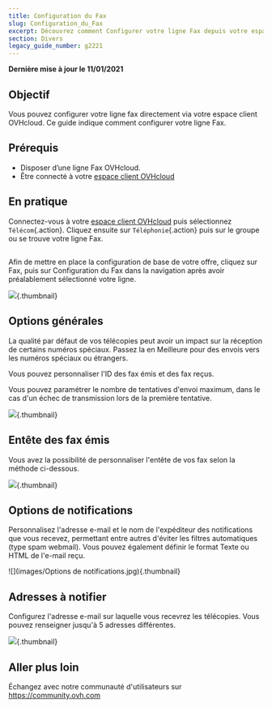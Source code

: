 ```yaml
---
title: Configuration du Fax
slug: Configuration_du_Fax
excerpt: Découvrez comment Configurer votre ligne Fax depuis votre espace client OVHcloud
section: Divers
legacy_guide_number: g2221
---
```


**Dernière mise à jour le 11/01/2021**

## Objectif

Vous pouvez configurer votre ligne fax directement via votre espace client OVHcloud. Ce guide indique comment configurer votre ligne Fax.

## Prérequis

- Disposer d’une ligne Fax OVHcloud.
- Être connecté à votre [espace client OVHcloud](https://www.ovh.com/auth/?action=gotomanager)

## En pratique

Connectez-vous à votre [espace client OVHcloud](https://www.ovh.com/auth/?action=gotomanager) puis sélectionnez `Télécom`{.action}. Cliquez ensuite sur `Téléphonie`{.action} puis sur le groupe ou se trouve votre ligne Fax.


## 
Afin de mettre en place la configuration de base de votre offre, cliquez sur Fax, puis sur Configuration du Fax dans la navigation après avoir préalablement sélectionné votre ligne.

![](images/img_4244.jpg){.thumbnail}


## Options générales
La qualité par défaut de vos télécopies peut avoir un impact sur la réception de certains numéros spéciaux. 
Passez la en Meilleure pour des envois vers les numéros spéciaux ou étrangers. 

Vous pouvez personnaliser l'ID des fax émis et des fax reçus.

Vous pouvez paramétrer le nombre de tentatives d'envoi maximum, dans le cas d'un échec de transmission lors de la première tentative.

![](images/Options_générales.jpg){.thumbnail}


## Entête des fax émis
Vous avez la possibilité de personnaliser l'entête de vos fax selon la méthode ci-dessous.

![](images/Entête_des_fax_émis.jpg){.thumbnail}


## Options de notifications
Personnalisez l'adresse e-mail et le nom de l'expéditeur des notifications que vous recevez, permettant entre autres d'éviter les filtres automatiques (type spam webmail).
Vous pouvez également définir le format Texte ou HTML de l'e-mail reçu.

![](images/Options de notifications.jpg){.thumbnail}


## Adresses à notifier
Configurez l'adresse e-mail sur laquelle vous recevrez les télécopies.
Vous pouvez renseigner jusqu'à 5 adresses différentes.

![](images/Adresses_e-mail_à_notifier.jpg){.thumbnail}

## Aller plus loin

Échangez avec notre communauté d'utilisateurs sur <https://community.ovh.com>

